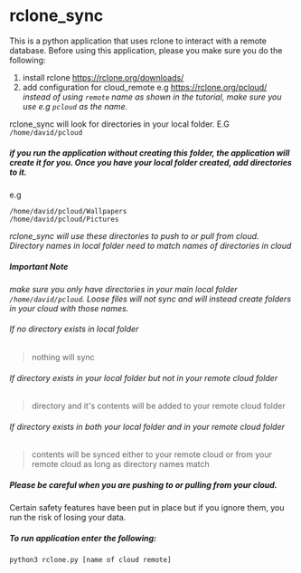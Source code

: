 # rclone_sync

This is a python application that uses rclone to interact with a remote database. Before using this application, please you make sure you do the following:
1. install rclone https://rclone.org/downloads/
2. add configuration for cloud_remote e.g https://rclone.org/pcloud/
   *instead of using `remote` name as shown in the tutorial, make sure you use e.g `pcloud` as the name.*


rclone_sync will look for directories in your local folder. E.G `/home/david/pcloud`

##### if you run the application without creating this folder, the application will create it for you. Once you have your local folder created, add directories to it.

e.g
```
/home/david/pcloud/Wallpapers
/home/david/pcloud/Pictures
```
*rclone_sync will use these directories to push to or pull from cloud. Directory names in local folder need to match names of directories in cloud*

##### Important Note
*make sure you only have directories in your main local folder `/home/david/pcloud`. Loose files will not sync and will instead create folders in your cloud with those names.*

###### If no directory exists in local folder

>nothing will sync

###### If directory exists in your local folder but not in your remote cloud folder

> directory and it's contents will be added to your remote cloud folder

###### If directory exists in both your local folder and in your remote cloud folder

>contents will be synced either to your remote cloud or from your remote cloud as long as directory names match

##### Please be careful when you are pushing to or pulling from your cloud.

Certain safety features have been put in place but if you ignore them, you run the risk of losing your data.

##### To run application enter the following:
    python3 rclone.py [name of cloud remote]
